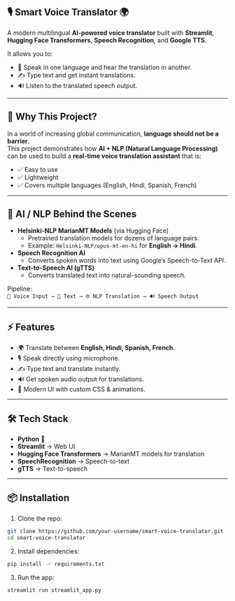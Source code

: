 ## 🎙️ Smart Voice Translator 🌍
A modern multilingual **AI-powered voice translator** built with **Streamlit**, **Hugging Face Transformers**, **Speech Recognition**, and **Google TTS**.  

It allows you to:
- 🎤 Speak in one language and hear the translation in another.  
- ✍️ Type text and get instant translations.  
- 🔊 Listen to the translated speech output.  

---

## 🚀 Why This Project?
In a world of increasing global communication, **language should not be a barrier**.  
This project demonstrates how **AI + NLP (Natural Language Processing)** can be used to build a **real-time voice translation assistant** that is:  
- ✅ Easy to use  
- ✅ Lightweight  
- ✅ Covers multiple languages (English, Hindi, Spanish, French)  

---

## 🧠 AI / NLP Behind the Scenes
- **Helsinki-NLP MarianMT Models** (via Hugging Face)  
  - Pretrained translation models for dozens of language pairs.  
  - Example: `Helsinki-NLP/opus-mt-en-hi` for **English → Hindi**.  
- **Speech Recognition AI**  
  - Converts spoken words into text using Google’s Speech-to-Text API.  
- **Text-to-Speech AI (gTTS)**  
  - Converts translated text into natural-sounding speech.  

Pipeline:  
`🎤 Voice Input → 📝 Text → 🌐 NLP Translation → 🔊 Speech Output`  

---

## ⚡ Features
- 🌍 Translate between **English, Hindi, Spanish, French**.  
- 🎙️ Speak directly using microphone.  
- ✍️ Type text and translate instantly.  
- 🔊 Get spoken audio output for translations.  
- 🎨 Modern UI with custom CSS & animations.  

---

## 🛠️ Tech Stack
- **Python** 🐍  
- **Streamlit** → Web UI  
- **Hugging Face Transformers** → MarianMT models for translation  
- **SpeechRecognition** → Speech-to-text  
- **gTTS** → Text-to-speech  

---

## 📦 Installation

1. Clone the repo:
```bash
git clone https://github.com/your-username/smart-voice-translator.git
cd smart-voice-translator
```

2. Install dependencies:
```bash
pip install -r requirements.txt
```

3. Run the app:
```bash
streamlit run streamlit_app.py
```
